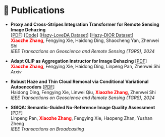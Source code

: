 # 📝 Publications

* <b>Proxy and Cross-Stripes Integration Transformer for Remote Sensing Image Dehazing</b><br>
[<a href="https://ieeexplore.ieee.org/stamp/stamp.jsp?tp=&arnumber=10677537">PDF</a>] [<a href="https://github.com/SmileShaun/PCSformer">Code</a>] [<a href="https://huggingface.co/datasets/SmileShaun/Hazy-LoveDA">Hazy-LoveDA Dataset</a>] [<a href="https://huggingface.co/datasets/SmileShaun/Hazy-DIOR">Hazy-DIOR Dataset</a>]<br>
<b><font color="red">Xiaozhe Zhang</font></b>, Fengying Xie, Haidong Ding, Shaocheng Yan, Zhenwei Shi<br>
<i>IEEE Transactions on Geoscience and Remote Sensing (TGRS), 2024</i><br>


* <b>Adapt CLIP as Aggregation Instructor for Image Dehazing</b> [<a href="https://arxiv.org/abs/2408.12317">PDF</a>] <br>
<b><font color="red">Xiaozhe Zhang</font></b>, Fengying Xie, Haidong Ding, Linpeng Pan, Zhenwei Shi<br>
<i>Arxiv</i><br>


* <b>Robust Haze and Thin Cloud Removal via Conditional Variational Autoencoders</b> [<a href="https://ieeexplore.ieee.org/stamp/stamp.jsp?tp=&arnumber=10401022">PDF</a>] <br>
Haidong Ding, Fengying Xie, Linwei Qiu, <b><font color="red">Xiaozhe Zhang</font></b>, Zhenwei Shi<br>
<i>IEEE Transactions on Geoscience and Remote Sensing (TGRS), 2024</i><br>


* <b>SGIQA: Semantic-Guided No-Reference Image Quality Assessment</b> [<a href="https://ieeexplore.ieee.org/stamp/stamp.jsp?tp=&arnumber=10679236">PDF</a>] <br>
Linpeng Pan, <b><font color="red">Xiaozhe Zhang</font></b>, Fengying Xie, Haopeng Zhan, Yushan Zheng <br>
<i>IEEE Transactions on Broadcasting</i><br>
